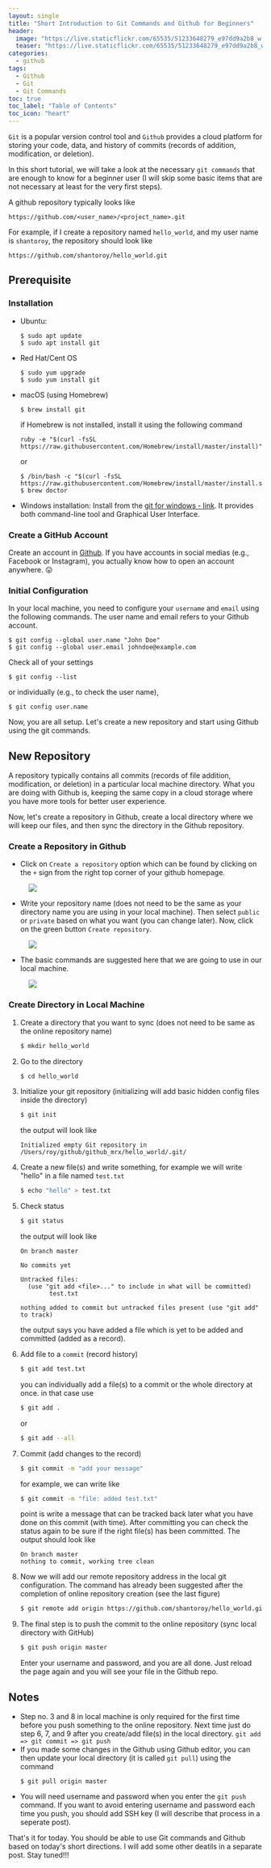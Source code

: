 ```yaml
---
layout: single
title: "Short Introduction to Git Commands and Github for Beginners"
header:
  image: "https://live.staticflickr.com/65535/51233648279_e97dd9a2b8_w.jpg"
  teaser: "https://live.staticflickr.com/65535/51233648279_e97dd9a2b8_w.jpg"
categories:
  - github
tags:
  - Github
  - Git
  - Git Commands
toc: true
toc_label: "Table of Contents"
toc_icon: "heart"
---
```




`Git` is a popular version control tool and `Github` provides a cloud platform for storing your code, data, and history of commits (records of addition, modification, or deletion).

In this short tutorial, we will take a look at the necessary `git commands` that are enough to know for a beginner user (I will skip some basic items that are not necessary at least for the very first steps).

A github repository typically looks like
```
https://github.com/<user_name>/<project_name>.git
```

For example, if I create a repository named `hello_world`, and my user name is `shantoroy`, the repository should look like
```
https://github.com/shantoroy/hello_world.git
```

## Prerequisite
###  Installation
* Ubuntu: 
	```
	$ sudo apt update
	$ sudo apt install git
	```
* Red Hat/Cent OS
	```
	$ sudo yum upgrade
	$ sudo yum install git
	```
* macOS (using Homebrew)
	```
	$ brew install git
	```
	if Homebrew is not installed, install it using the following command
	```
	ruby -e "$(curl -fsSL https://raw.githubusercontent.com/Homebrew/install/master/install)"
	```
	or 
	```
	$ /bin/bash -c "$(curl -fsSL https://raw.githubusercontent.com/Homebrew/install/master/install.sh)"
	$ brew doctor
	```
* Windows installation: 
Install from the [git for windows - link](https://gitforwindows.org/). It provides both command-line tool and Graphical User Interface.

### Create a GitHub Account
Create an account in [Github](https://github.com/). If you have accounts in social medias (e.g., Facebook or Instagram), you actually know how to open an account anywhere. :stuck_out_tongue:

### Initial Configuration
In your local machine, you need to configure your `username` and `email` using the following commands. The user name and email refers to your Github account.

```console
$ git config --global user.name "John Doe"
$ git config --global user.email johndoe@example.com
```

Check all of your settings 
```
$ git config --list
```

or individually (e.g., to check the user name),

```console
$ git config user.name
```

Now, you are all setup. Let's create a new repository and start using Github using the git commands.

## New Repository
A repository typically contains all commits (records of file addition, modification, or deletion) in a particular local machine directory. What you are doing with Github is, keeping the same copy in a cloud storage where you have more tools for better user experience.

Now, let's create a repository in Github, create a local directory where we will keep our files, and then sync the directory in the Github repository.

### Create a Repository in Github
* Click on `Create a repository` option which can be found by clicking on the `+` sign from the right top corner of your github homepage.
<figure>
  <a href="https://live.staticflickr.com/65535/51232116102_5bdf10f7ef_w.jpg"><img src="https://live.staticflickr.com/65535/51232116102_5bdf10f7ef_w.jpg"></a>
</figure>

* Write your repository name (does not need to be the same as your directory name you are using in your local machine). Then select `public` or `private` based on what you want (you can change later). Now, click on the green button `Create repository`.
<figure>
  <a href="https://live.staticflickr.com/65535/51233030128_008d10a5f2_w.jpg"><img src="https://live.staticflickr.com/65535/51233030128_008d10a5f2_w.jpg"></a>
</figure>

* The basic commands are suggested here that we are going to use in our local machine.

<figure>
  <a href="https://live.staticflickr.com/65535/51232820531_20178f3e7e_w.jpg"><img src="https://live.staticflickr.com/65535/51232820531_20178f3e7e_w.jpg"></a>
</figure>


### Create Directory in Local Machine
1. Create a directory that you want to sync (does not need to be same as the online repository name)
	```sh
	$ mkdir hello_world
	```
2. Go to the directory
	```sh
	$ cd hello_world
	```
3. Initialize your git repository (initializing will add basic hidden config files inside the directory)
	```sh
	$ git init
	```
	the output will look like
	```
	Initialized empty Git repository in /Users/roy/github/github_mrx/hello_world/.git/
	```
4. Create a new file(s) and write something, for example we will write "hello" in a file named `test.txt`
	```sh
	$ echo "hello" > test.txt
	```
5. Check status
	```sh
	$ git status
	```
	the output will look like
	```
	On branch master

	No commits yet

	Untracked files:
	  (use "git add <file>..." to include in what will be committed)
			test.txt

	nothing added to commit but untracked files present (use "git add" to track)
	```
	the output says you have added a file which is yet to be added and committed (added as a record).
6. Add file to a `commit` (record history)
	```sh
	$ git add test.txt
	```
	you can individually add a file(s) to a commit or the whole directory at once. in that case use 
	```sh
	$ git add .
	```
	or 
	```sh
	$ git add --all
	```
7. Commit (add changes to the record)
	```sh
	$ git commit -m "add your message"
	```
	for example, we can write like
	```sh
	$ git commit -m "file: added test.txt"
	```
	point is write a message that can be tracked back later what you have done on this commit (with time). After committing you can check the status again to be sure if the right file(s) has been committed. The output should look like

	```
	On branch master
	nothing to commit, working tree clean
	```

8. Now we will add our remote repository address in the local git configuration. The command has already been suggested after the completion of online repository creation (see the last figure)
	```sh
	$ git remote add origin https://github.com/shantoroy/hello_world.git
	```

9. The final step is to push the commit to the online repository (sync local directory with GitHub)
		
	```sh
	$ git push origin master
	```
	Enter your username and password, and you are all done. Just reload the page again and you will see your file in the Github repo.

## Notes
* Step no. 3 and 8 in local machine is only required for the first time before you push something to the online repository. Next time just do step 6, 7, and 9 after you create/add file(s) in the local directory.
`git add => git commit => git push`
* If you made some changes in the Github using Github editor, you can then update your local directory (it is called `git pull`) using the command
	```
	$ git pull origin master
	```
* You will need username and password when you enter the `git push` command. If you want to avoid entering username and password each time you push, you should add SSH key (I will describe that process in a seperate post).


That's it for today. You should be able to use Git commands and Github based on today's short directions. I will add some other deatils in a separate post. Stay tuned!!!
<!--stackedit_data:
eyJoaXN0b3J5IjpbLTE2NzA1NTMyMjgsLTE3NTQ3MTk1NzUsMT
cxOTY5NjAzNCwzNzIxMzQ4MTNdfQ==
-->